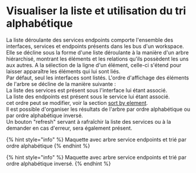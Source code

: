 # Visualiser la liste et utilisation du tri alphabétique

La liste déroulante des services endpoints comporte l'ensemble des interfaces, services et endpoints présents dans les bus d'un workspace.   
Elle se décline sous la forme d'une liste déroulante à la manière d'un arbre hiérarchisé, montrant les éléments et les relations qu'ils possèdent les uns aux autres. A la sélection de la ligne d'un élément, celle-ci s'étend pour laisser apparaître les éléments qui lui sont liés.  
Par défaut, seul les interfaces sont listés. L'ordre d'affichage des éléments de l'arbre se décline de la manière suivante :   
La liste des services est présent sous l'interface lui étant associé.  
La liste des endpoints est présent sous le service lui étant associé.  
cet ordre peut se modifier, voir la section [sort by element](filtrer-avec-sort-by.md).  
Il est possible d'organiser les résultats de l'arbre par ordre alphabétique ou par ordre alphabétique inversé.  
Un bouton "refresh" servant à rafraîchir la liste des services ou à la demander en cas d'erreur, sera également présent. 



{% hint style="info" %}
Maquette avec arbre service endpoints et trié par ordre alphabétique
{% endhint %}

{% hint style="info" %}
Maquette avec arbre service endpoints et trié par ordre alphabétique inversé.
{% endhint %}









